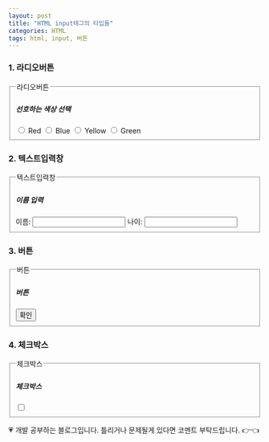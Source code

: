 ```yaml
---
layout: post
title: "HTML input태그의 타입들"
categories: HTML
tags: html, input, 버튼
---
```


### 1. 라디오버튼

<form name="form1">
  <fieldset>
    <legend>라디오버튼</legend>
      <h5>선호하는 색상 선택</h5>
    <label>
      <input type="radio" name="rb" value="red">
      Red
    </label>
    <label>
      <input type="radio" name="rb" value="blue">
      Blue
    </label>
    <label>
      <input type="radio" name="rb" value="yellow">
      Yellow
    </label>
    <label>
      <input type="radio" name="rb" value="green">
      Green
    </label>
  </fieldset>
</form>

### 2. 텍스트입력창

<form name="form1">
  <fieldset>
    <legend>텍스트입력창</legend>
    <h5>이름 입력</h5>
    <label>
      이름:
      <input type="text" name="txt1" width="20px">
    </label>
    <label>
      나이:
      <input type="text" name="txt1" width="50px">
    </label>
  </fieldset>
</form>

### 3. 버튼
<form name="form1">
  <fieldset>
    <legend>버튼</legend>
      <h5>버튼</h5>
    <label>
      <input type="button" name="btn1" value="확인">
    </label>
  </fieldset>
</form>

### 4. 체크박스
<form name="form1">
  <fieldset>
    <legend>체크박스</legend>
      <h5>체크박스</h5>
    <label>
      <input type="checkbox" name="btn1">
    </label>
  </fieldset>
</form>

<div class="myc1" id="c1"><span>💗 개발 공부하는 블로그입니다. 틀리거나 문제될게 있다면 코멘트 부탁드립니다. 👉👈</span></div>
